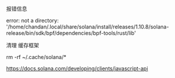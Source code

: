 报错信息

error: not a directory: '/home/chandan/.local/share/solana/install/releases/1.10.8/solana-release/bin/sdk/bpf/dependencies/bpf-tools/rust/lib'

清理 缓存框架

rm -rf ~/.cache/solana/*



https://docs.solana.com/developing/clients/javascript-api